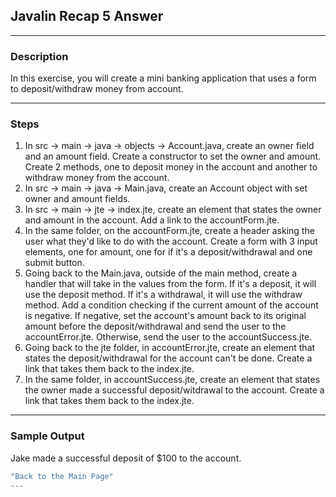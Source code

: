 ## Javalin Recap 5 Answer
---
### Description
In this exercise, you will create a mini banking application that uses a form to deposit/withdraw money from account.

---
### Steps

1. In src -> main -> java -> objects -> Account.java, create an owner field and an amount field. Create a constructor to set the owner and amount. Create 2 methods, one to deposit money in the account and another to withdraw money from the account.
2. In src -> main -> java -> Main.java, create an Account object with set owner and amount fields.
3. In src -> main -> jte -> index.jte, create an element that states the owner and amount in the account. Add a link to the accountForm.jte.
4. In the same folder, on the accountForm.jte, create a header asking the user what they'd like to do with the account. Create a form with 3 input elements, one for amount, one for if it's a deposit/withdrawal and one submit button.
5. Going back to the Main.java, outside of the main method, create a handler that will take in the values from the form. If it's a deposit, it will use the deposit method. If it's a withdrawal, it will use the withdraw method. Add a condition checking if the current amount of the account is negative. If negative, set the account's amount back to its original amount before the deposit/withdrawal and send the user to the accountError.jte. Otherwise, send the user to the accountSuccess.jte.
6. Going back to the jte folder, in accountError.jte, create an element that states the deposit/withdrawal for the account can't be done. Create a link that takes them back to the index.jte.
7. In the same folder, in accountSuccess.jte, create an element that states the owner made a successful deposit/witdrawal to the account. Create a link that takes them back to the index.jte.


---
### Sample Output

Jake made a successful deposit of $100 to the account.
```java
"Back to the Main Page"
---
